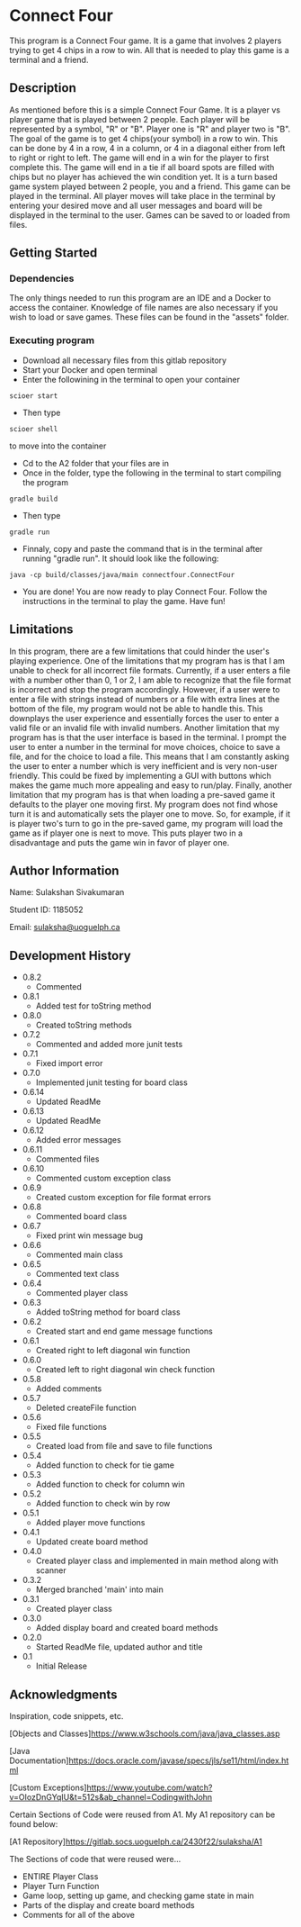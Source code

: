 # Connect Four

This program is a Connect Four game. It is a game that involves 2 players trying to get 4 chips in a row to win. All that is needed to play this game is a terminal and a friend.

## Description

As mentioned before this is a simple Connect Four Game. It is a player vs player game that is played between 2 people. Each player will be represented by a symbol, "R" or "B". Player one is "R" and player two is "B". The goal of the game is to get 4 chips(your symbol) in a row to win. This can be done by 4 in a row, 4 in a column, or 4 in a diagonal either from left to right or right to left. The game will end in a win for the player to first complete this. The game will end in a tie if all board spots are filled with chips but no player has achieved the win condition yet.
It is a turn based game system played between 2 people, you and a friend. This game can be played in the terminal. All player moves will take place in the terminal by entering your desired move and all user messages and board will be displayed in the terminal to the user. Games can be saved to or loaded from files.

## Getting Started

### Dependencies
The only things needed to run this program are an IDE and a Docker to access the container. Knowledge of file names are also necessary if you wish to load or save games. These files can be found in the "assets" folder.

### Executing program

- Download all necessary files from this gitlab repository
- Start your Docker and open terminal
- Enter the followining in the terminal to open your container
```
scioer start
```
- Then type
```
scioer shell
```
to move into the container
- Cd to the A2 folder that your files are in 
- Once in the folder, type the following in the terminal to start compiling the program
```
gradle build
```
- Then type 
```
gradle run
```
- Finnaly, copy and paste the command that is in the terminal after running "gradle run". It should look like the following:
```
java -cp build/classes/java/main connectfour.ConnectFour
```
- You are done! You are now ready to play Connect Four. Follow the instructions in the terminal to play the game. Have fun!

## Limitations

In this program, there are a few limitations that could hinder the user's playing experience. One of the limitations that my program has is that I am unable to check for all incorrect file formats. Currently, if a user enters a file with a number other than 0, 1 or 2, I am able to recognize that the file format is incorrect and stop the program accordingly. However, if a user were to enter a file with strings instead of numbers or a file with extra lines at the bottom of the file, my program would not be able to handle this. This downplays the user experience and essentially forces the user to enter a valid file or an invalid file with invalid numbers. Another limitation that my program has is that the user interface is based in the terminal. I prompt the user to enter a number in the terminal for move choices, choice to save a file, and for the choice to load a file. This means that I am constantly asking the user to enter a number which is very inefficient and is very non-user friendly. This could be fixed by implementing a GUI with buttons which makes the game much more appealing and easy to run/play. Finally, another limitation that my program has is that when loading a pre-saved game it defaults to the player one moving first. My program does not find whose turn it is and automatically sets the player one to move. So, for example, if it is player two's turn to go in the pre-saved game, my program will load the game as if player one is next to move. This puts player two in a disadvantage and puts the game win in favor of player one.

## Author Information

Name: Sulakshan Sivakumaran

Student ID: 1185052

Email: sulaksha@uoguelph.ca

## Development History
* 0.8.2
    * Commented
* 0.8.1
    * Added test for toString method
* 0.8.0
    * Created toString methods
* 0.7.2
    * Commented and added more junit tests
* 0.7.1
    * Fixed import error
* 0.7.0
    * Implemented junit testing for board class
* 0.6.14
    * Updated ReadMe
* 0.6.13
    * Updated ReadMe
* 0.6.12
    * Added error messages
* 0.6.11
    * Commented files
* 0.6.10
    * Commented custom exception class
* 0.6.9
    * Created custom exception for file format errors
* 0.6.8
    * Commented board class
* 0.6.7
    * Fixed print win message bug
* 0.6.6
    * Commented main class
* 0.6.5
    * Commented text class
* 0.6.4
    * Commented player class
* 0.6.3
    * Added toString method for board class
* 0.6.2
    * Created start and end game message functions
* 0.6.1
    * Created right to left diagonal win function
* 0.6.0
    * Created left to right diagonal win check function
* 0.5.8
    * Added comments
* 0.5.7
    * Deleted createFile function
* 0.5.6
    * Fixed file functions
* 0.5.5
    * Created load from file and save to file functions
* 0.5.4
    * Added function to check for tie game
* 0.5.3
    * Added function to check for column win
* 0.5.2
    * Added function to check win by row
* 0.5.1
    * Added player move functions
* 0.4.1
    * Updated create board method
* 0.4.0
    * Created player class and implemented in main method along with scanner
* 0.3.2
    * Merged branched 'main' into main
* 0.3.1
    * Created player class
* 0.3.0
    * Added display board and created board methods
* 0.2.0
    * Started ReadMe file, updated author and title
* 0.1
    * Initial Release

## Acknowledgments

Inspiration, code snippets, etc.

[Objects and Classes]https://www.w3schools.com/java/java_classes.asp

[Java Documentation]https://docs.oracle.com/javase/specs/jls/se11/html/index.html

[Custom Exceptions]https://www.youtube.com/watch?v=OIozDnGYqIU&t=512s&ab_channel=CodingwithJohn

Certain Sections of Code were reused from A1. My A1 repository can be found below:

[A1 Repository]https://gitlab.socs.uoguelph.ca/2430f22/sulaksha/A1

The Sections of code that were reused were...
- ENTIRE Player Class
- Player Turn Function
- Game loop, setting up game, and checking game state in main
- Parts of the display and create board methods
- Comments for all of the above 


